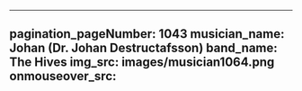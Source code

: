 ------
pagination_pageNumber: 1043
musician_name: Johan (Dr. Johan Destructafsson)
band_name: The Hives
img_src: images/musician1064.png
onmouseover_src: 
------